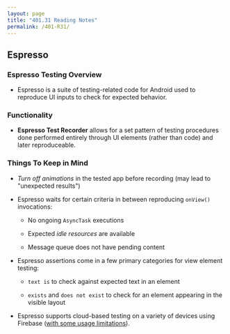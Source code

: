 ```yaml
---
layout: page
title: "401.31 Reading Notes"
permalink: /401-R31/
---
```


## Espresso

### Espresso Testing Overview

* Espresso is a suite of testing-related code for Android used to reproduce UI inputs to check for expected behavior.

### Functionality

* **Espresso Test Recorder** allows for a set pattern of testing procedures done performed entirely through UI elements (rather than code) and later reproduceable.

### Things To Keep in Mind

* *Turn off animations* in the tested app before recording (may lead to "unexpected results")

* Espresso waits for certain criteria in between reproducing `onView()` invocations:
  * No ongoing `AsyncTask` executions

  * Expected *idle resources* are available
  
  * Message queue does not have pending content

* Espresso assertions come in a few primary categories for view element testing:
  * `text is` to check against expected text in an element

  * `exists` and `does not exist` to check for an element appearing in the visible layout

* Espresso supports cloud-based testing on a variety of devices using Firebase ([with some usage limitations](https://firebase.google.com/docs/test-lab/android/get-started#quota_for_spark_and_flame_plans)).
